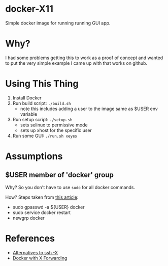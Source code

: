 docker-X11
==========

Simple docker image for running running GUI app.

# Why?
I had some problems getting this to work as a proof of concept and wanted to put the very simple example I came up with that works on github.

# Using This Thing

1. Install Docker
2. Run build script: `./build.sh`
    * note this includes adding a user to the image same as $USER env variable
3. Run setup script: `./setup.sh`
    * sets selinux to permissive mode
    * sets up xhost for the specific user
4. Run some GUI: `./run.sh xeyes`

# Assumptions

## $USER member of 'docker' group

Why?  So you don't have to use `sudo` for all docker commands.

How?  Steps taken from [this article](http://askubuntu.com/questions/477551/how-can-i-use-docker-without-sudo):
* sudo gpasswd -a ${USER} docker
* sudo service docker restart
* newgrp docker

# References

* [Alternatives to ssh -X](http://stackoverflow.com/questions/25281992/alternatives-to-ssh-x11-forwarding-for-docker-containers)
* [Docker with X Forwarding](http://catch-0x16.blogspot.com/2014/09/docker-with-x-forwarding.html)
